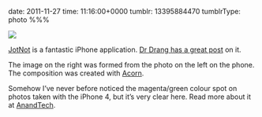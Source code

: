 date: 2011-11-27
time: 11:16:00+0000
tumblr: 13395884470
tumblrType: photo
%%%

![](tumblr_lvbgobGA1x1qbnvjco1_1280.jpg)

[JotNot](http://itunes.apple.com/app/jotnot-scanner-pro/id307868751) is a fantastic iPhone application. [Dr Drang has a great post](http://www.leancrew.com/all-this/2011/10/jotnot/) on it. 

The image on the right was formed from the photo on the left on the phone. The composition was created with [Acorn](http://flyingmeat.com/acorn/). 

Somehow I’ve never before noticed the magenta/green colour spot on photos taken with the iPhone 4, but it’s very clear here. Read more about it at [AnandTech](http://www.anandtech.com/show/4971/apple-iphone-4s-review-att-verizon/11).
